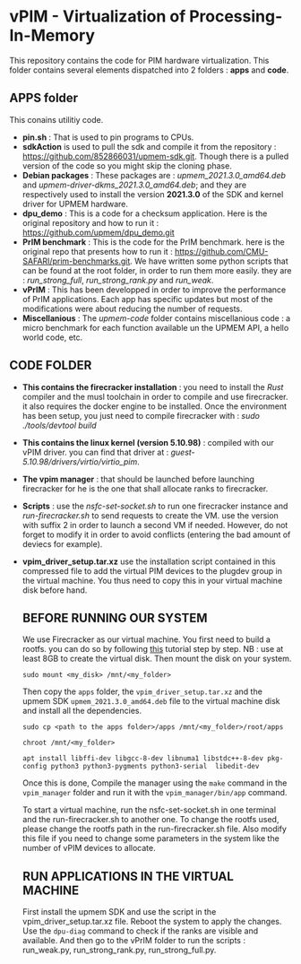 # vPIM - Virtualization of Processing-In-Memory

This repository contains the code for PIM hardware virtualization. 
This folder contains several elements dispatched into 2 folders : **apps** and **code**.

## APPS folder
This conains utilitiy code.
- **pin.sh** : That is used to pin programs to CPUs.
- **sdkAction** is used to pull the sdk and compile it from the repository : https://github.com/852866031/upmem-sdk.git. Though there is a pulled version of the code so you might skip the cloning phase. 
- **Debian packages** : These packages are : *upmem_2021.3.0_amd64.deb* and *upmem-driver-dkms_2021.3.0_amd64.deb*; and they are respectively used to install the  version **2021.3.0** of the SDK and kernel driver for UPMEM hardware. 
- **dpu_demo** : This is a code for a checksum application. Here is the original repository and how to run it : https://github.com/upmem/dpu_demo.git
- **PrIM benchmark** : This is the code for the PrIM benchmark. here is the original repo that presents how to run it : https://github.com/CMU-SAFARI/prim-benchmarks.git. We have written some python scripts that can be found at the root folder, in order to run them more easily. they are : *run_strong_full*, *run_strong_rank.py* and *run_weak*.
- **vPrIM** : This has been developped in order to improve the performance of PrIM applications. Each app has specific updates but most of the modifications were about reducing the number of requests.
- **Miscellanious** : The *upmem-code* folder contains miscellanious code : a micro benchmark for each function available un the UPMEM API, a hello world code, etc. 

## CODE FOLDER
- **This contains the firecracker installation** : you need to install the *Rust* compiler and the musl toolchain in order to compile and use firecracker. it also requires the docker engine to be installed.
Once the environment has been setup, you just need to compile firecracker with : *sudo ./tools/devtool build*
- **This contains the linux kernel (version 5.10.98)** :  compiled with our vPIM driver. you can find that driver at : *guest-5.10.98/drivers/virtio/virtio_pim*.
- **The vpim manager** : that should be launched before launching firecracker for he is the one that shall allocate ranks to firecracker.
- **Scripts** : use the *nsfc-set-socket.sh* to run one firecracker instance and *run-firecracker.sh* to send requests to create the VM. use the version with suffix 2 in order to launch a second VM if needed. However, do not forget to modify it in order to avoid conflicts (entering the bad amount of deviecs for example).
- **vpim_driver_setup.tar.xz** use the installation script contained in this compressed file to add the virtual PIM devices to the plugdev group in the virtual machine. You thus need to copy this in your virtual machine disk before hand.

  ## BEFORE RUNNING OUR SYSTEM

  We use Firecracker as our virtual machine. You first need to build a rootfs. you can do so by following [this](https://happybear.medium.com/building-ubuntu-20-04-root-filesystem-for-firecracker-e3f4267e58cc) tutorial step by step.
  NB : use at least 8GB to create the virtual disk.
  Then mount the disk on your system.
  ```
  sudo mount <my_disk> /mnt/<my_folder>
  ```
  Then copy the ```apps``` folder, the ```vpim_driver_setup.tar.xz``` and the upmem SDK ```upmem_2021.3.0_amd64.deb``` file to the virtual machine disk and install all the dependencies.
  ```
  sudo cp <path to the apps folder>/apps /mnt/<my_folder>/root/apps
  ```
  ```
  chroot /mnt/<my_folder>
  ```
  ```
  apt install libffi-dev libgcc-8-dev libnuma1 libstdc++-8-dev pkg-config python3 python3-pygments python3-serial  libedit-dev
  ```
  Once this is done, Compile the manager using the ```make``` command in the ```vpim_manager``` folder and run it with the ```vpim_manager/bin/app``` command.

  To start a virtual machine, run the nsfc-set-socket.sh in one terminal and the run-firecracker.sh to another one.
  To change the rootfs used, please change the rootfs path in the run-firecracker.sh file.
  Also modify this file if you need to change some parameters in the system like the number of vPIM devices to allocate.

  ## RUN APPLICATIONS IN THE VIRTUAL MACHINE
  First install the upmem SDK and use the script in the vpim_driver_setup.tar.xz file.
  Reboot the system to apply the changes.
  Use the ```dpu-diag``` command to check if the ranks are visible and available.
  And then go to the vPrIM folder to run the scripts : run_weak.py, run_strong_rank.py, run_strong_full.py.
